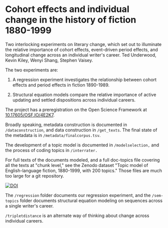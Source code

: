 Cohort effects and individual change in the history of fiction 1880-1999
========================================================================

Two interlocking experiments on literary change, which set out to illuminate the relative importance of cohort effects, event-driven period effects, and longitudinal change across an individual writer's career. 
Ted Underwood, Kevin Kiley, Wenyi Shang, Stephen Vaisey.

The two experiments are:

1. A regression experiment investigates the relationship between cohort effects and period effects in fiction 1890-1989.

2. Structural equation models compare the relative importance of active updating and settled dispositions across individual careers.

The project has a preregistration on the Open Science Framework at 
[10.17605/OSF.IO/4E2K7](https://osf.io/4e2k7).


Broadly speaking, metadata construction is documented in ```/dataconstruction```, and data construction in ```/get_texts```. The final state of the metadata is in ```/metadata/finalcorpus.tsv```.

The development of a topic model is documented in ```/modelselection,``` and the process of coding topics in ```/interrater.```

For full texts of the documents modeled, and a full doc-topics file covering all the texts at "chunk level," see the Zenodo dataset "Topic model of English-language fiction, 1880-1999, with 200 topics." Those files are much too large for a git repository.

[![DOI](https://zenodo.org/badge/DOI/10.5281/zenodo.5515507.svg)](https://doi.org/10.5281/zenodo.5515507)

The ```/regression``` folder documents our regression experiment, and the ```/sem-topics``` folder documents structural equation modeling on sequences across a single writer's career.

```/tripletdistance``` is an alternate way of thinking about change across individual careers.

